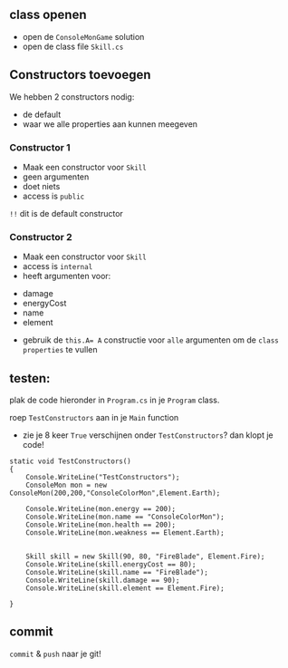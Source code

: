 ## class openen

- open de `ConsoleMonGame` solution
- open de class file `Skill.cs`



## Constructors toevoegen

We hebben 2 constructors nodig:
* de default
* waar we alle properties aan kunnen meegeven


### Constructor 1 
- Maak een constructor voor `Skill`
- geen argumenten
- doet niets
- access is `public`


`!!` dit is de default constructor

### Constructor 2

- Maak een constructor voor `Skill`
- access is `internal`
- heeft argumenten voor:
* damage
* energyCost
* name
* element
- gebruik de `this.A= A` constructie voor `alle` argumenten om de `class properties` te vullen

## testen:

plak de code hieronder in `Program.cs` in je `Program` class.

roep `TestConstructors` aan in je `Main` function

- zie je 8 keer `True` verschijnen onder `TestConstructors`? dan klopt je code!

```
static void TestConstructors()
{
    Console.WriteLine("TestConstructors");
    ConsoleMon mon = new ConsoleMon(200,200,"ConsoleColorMon",Element.Earth);

    Console.WriteLine(mon.energy == 200);
    Console.WriteLine(mon.name == "ConsoleColorMon");
    Console.WriteLine(mon.health == 200);
    Console.WriteLine(mon.weakness == Element.Earth);


    Skill skill = new Skill(90, 80, "FireBlade", Element.Fire);
    Console.WriteLine(skill.energyCost == 80);
    Console.WriteLine(skill.name == "FireBlade");
    Console.WriteLine(skill.damage == 90);
    Console.WriteLine(skill.element == Element.Fire);

}
```

## commit

`commit` & `push` naar je git!

